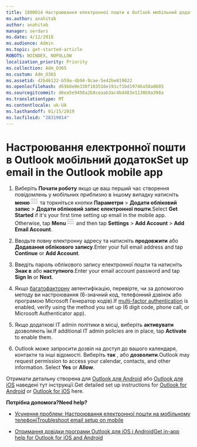 ```yaml
---
title: 1800014 Настроювання електронної пошти в Outlook мобільний додаток
ms.author: anahitab
author: anahitab
manager: serdars
ms.date: 4/12/2018
ms.audience: Admin
ms.topic: get-started-article
ROBOTS: NOINDEX, NOFOLLOW
localization_priority: Priority
ms.collection: Adm_O365
ms.custom: Adm_O365
ms.assetid: d2b46122-b59a-4b94-9cae-5e42be819022
ms.openlocfilehash: d69b8e0e338f103516e191cf1bd19746a58a0605
ms.sourcegitcommit: d6ea5e9458a2b8ceaab3ac4bd483e1130b9a398a
ms.translationtype: MT
ms.contentlocale: uk-UA
ms.lasthandoff: 01/15/2019
ms.locfileid: "28319014"
---
```

# <a name="set-up-email-in-the-outlook-mobile-app"></a><span data-ttu-id="30bf8-102">Настроювання електронної пошти в Outlook мобільний додаток</span><span class="sxs-lookup"><span data-stu-id="30bf8-102">Set up email in the Outlook mobile app</span></span>

1. <span data-ttu-id="30bf8-p101">Виберіть **Почати роботу** якщо це ваш перший час створення повідомлень у мобільних приблизно в іншому випадку натисніть **меню**![меню кнопки](media/265b9089-9630-42dd-a244-d9a412d8fe47.png) та торкніться кнопки **Параметри** \> **Додати обліковий запис** \> **Додати обліковий запис електронної пошти**.</span><span class="sxs-lookup"><span data-stu-id="30bf8-p101">Select **Get Started** if it's your first time setting up email in the mobile app. Otherwise, tap **Menu**![The Menu button](media/265b9089-9630-42dd-a244-d9a412d8fe47.png) and then tap **Settings** \> **Add Account** \> **Add Email Account**.</span></span> 
    
2. <span data-ttu-id="30bf8-105">Вводьте повну електронну адресу та натисніть **продовжити** або **Додавання облікового запису**.</span><span class="sxs-lookup"><span data-stu-id="30bf8-105">Enter your full email address and tap **Continue** or **Add Account**.</span></span>
    
3. <span data-ttu-id="30bf8-106">Введіть пароль облікового запису електронної пошти та натисніть **Знак в** або **наступного**.</span><span class="sxs-lookup"><span data-stu-id="30bf8-106">Enter your email account password and tap **Sign In** or **Next**.</span></span> 
    
4. <span data-ttu-id="30bf8-107">Якщо [багатофакторну](https://support.office.com/article/8f0454b2-f51a-4d9c-bcde-2c48e41621c6.aspx) автентифікацію, перевірте, чи за допомогою методу ви настроювання (6-значний код, телефонний дзвінок або програмою Microsoft Генератор кодів).</span><span class="sxs-lookup"><span data-stu-id="30bf8-107">If [multi-factor authentication](https://support.office.com/article/8f0454b2-f51a-4d9c-bcde-2c48e41621c6.aspx) is enabled, verify using the method you set up (6 digit code, phone call, or Microsoft Authenticator app).</span></span> 
    
5. <span data-ttu-id="30bf8-108">Якщо додаткові ІТ admin політики в місці, виберіть **активувати** дозволяють їм.</span><span class="sxs-lookup"><span data-stu-id="30bf8-108">If additional IT admin policies are in place, tap **Activate** to enable them.</span></span> 
    
6. <span data-ttu-id="30bf8-p102">Outlook може запросити дозвіл на доступ до вашого календаря, контакти та інші відомості. Виберіть **так** , або **дозволити**.</span><span class="sxs-lookup"><span data-stu-id="30bf8-p102">Outlook may request permission to access your calendar, contacts, and other information. Select **Yes** or **Allow**.</span></span> 
    
<span data-ttu-id="30bf8-111">Отримати детальну створена для [Outlook для Android](https://support.office.com/article/886db551-8dfa-4fd5-b835-f8e532091872.aspx) або [Outlook для iOS](https://support.office.com/article/b2de2161-cc1d-49ef-9ef9-81acd1c8e234.aspx) наведені тут інструкції.</span><span class="sxs-lookup"><span data-stu-id="30bf8-111">Get detailed set up instructions for [Outlook for Android](https://support.office.com/article/886db551-8dfa-4fd5-b835-f8e532091872.aspx) or [Outlook for iOS](https://support.office.com/article/b2de2161-cc1d-49ef-9ef9-81acd1c8e234.aspx) here.</span></span> 
  
 <span data-ttu-id="30bf8-112">**Потрібна допомога?**</span><span class="sxs-lookup"><span data-stu-id="30bf8-112">**Need help?**</span></span>
  
- [<span data-ttu-id="30bf8-113">Усунення проблем: Настроювання електронної пошти на мобільному телефоні</span><span class="sxs-lookup"><span data-stu-id="30bf8-113">Troubleshoot email setup on mobile</span></span>](https://support.office.com/article/a264ef01-9c88-48fb-9285-7017e4f31f02.aspx)
    
- [<span data-ttu-id="30bf8-114">Отримання довідки програми Outlook для iOS і Android</span><span class="sxs-lookup"><span data-stu-id="30bf8-114">Get in-app help for Outlook for iOS and Android</span></span>](https://support.office.com/article/218a22d1-9fa5-4889-b689-de1c63493243.aspx#ID0EAABAAA=Contact_Support)
    

